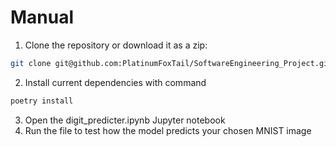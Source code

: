 # Manual

1.  Clone the repository or download it as a zip:

```bash
git clone git@github.com:PlatinumFoxTail/SoftwareEngineering_Project.git
```

2. Install current dependencies with command

```bash
poetry install
```

3. Open the digit_predicter.ipynb Jupyter notebook
4. Run the file to test how the model predicts your chosen MNIST image

